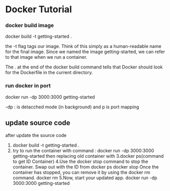 # Docker Tutorial

### docker build image
docker build -t getting-started .

the -t flag tags our image. Think of this simply as a human-readable name for the final image. Since we named the image getting-started, we can refer to that image when we run a container.

The . at the end of the docker build command tells that Docker should look for the Dockerfile in the current directory.

### run docker in port
docker run -dp 3000:3000 getting-started

-dp : is detacched mode (in background) and p is port mapping

## update source code
after update the source code

1. docker build -t getting-started .
2. try to run the container with command : docker run -dp 3000:3000 getting-started
 then replacing old container  with 
3.docker ps(command to get ID Container)
4.Use the docker stop command to stop the container.
   Swap out <the-container-id> with the ID from docker ps
    docker stop <the-container-id>
  Once the container has stopped, you can remove it by using the docker rm command.
    docker rm <the-container-id>
5.Now, start your updated app.
   docker run -dp 3000:3000 getting-started
